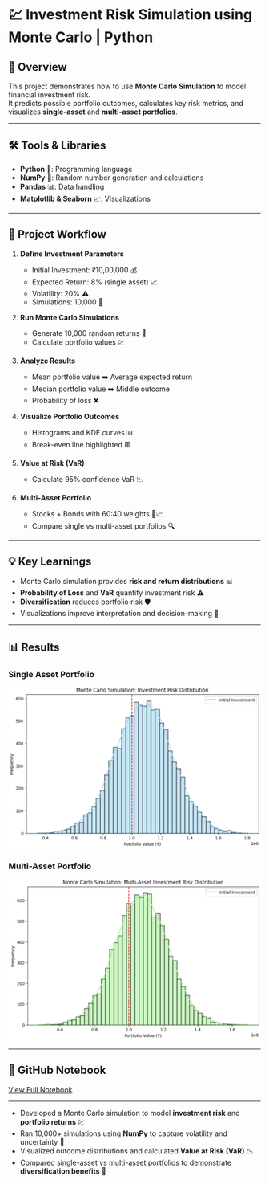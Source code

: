 # 💹 Investment Risk Simulation using Monte Carlo | Python

## 📌 Overview
This project demonstrates how to use **Monte Carlo Simulation** to model financial investment risk.  
It predicts possible portfolio outcomes, calculates key risk metrics, and visualizes **single-asset** and **multi-asset portfolios**.  

---

## 🛠️ Tools & Libraries
- **Python** 🐍: Programming language  
- **NumPy** 🔢: Random number generation and calculations  
- **Pandas** 📊: Data handling  
- **Matplotlib & Seaborn** 📈: Visualizations  

---

## 🚀 Project Workflow

1. **Define Investment Parameters**  
   - Initial Investment: ₹10,00,000 💰  
   - Expected Return: 8% (single asset) 📈  
   - Volatility: 20% ⚠️  
   - Simulations: 10,000 🔄  

2. **Run Monte Carlo Simulations**  
   - Generate 10,000 random returns 🎲  
   - Calculate portfolio values 💹  

3. **Analyze Results**  
   - Mean portfolio value ➡️ Average expected return  
   - Median portfolio value ➡️ Middle outcome  
   - Probability of loss ❌  

4. **Visualize Portfolio Outcomes**  
   - Histograms and KDE curves 📊  
   - Break-even line highlighted 🟥  

5. **Value at Risk (VaR)**  
   - Calculate 95% confidence VaR 📉  

6. **Multi-Asset Portfolio**  
   - Stocks + Bonds with 60:40 weights 🏦📈  
   - Compare single vs multi-asset portfolios 🔍  

---

## 💡 Key Learnings
- Monte Carlo simulation provides **risk and return distributions** 📊  
- **Probability of Loss** and **VaR** quantify investment risk ⚠️  
- **Diversification** reduces portfolio risk 🛡️  
- Visualizations improve interpretation and decision-making 🎨  

---

## 📊 Results

### Single Asset Portfolio
![Single Asset Histogram](results/histogram_single.png)

### Multi-Asset Portfolio
![Multi Asset Histogram](results/histogram_multi.png)

---

## 🔗 GitHub Notebook
[View Full Notebook](InvestmentRiskSimulation_MonteCarlo.ipynb)

---

- Developed a Monte Carlo simulation to model **investment risk** and **portfolio returns** 💹  
- Ran 10,000+ simulations using **NumPy** to capture volatility and uncertainty 🔢  
- Visualized outcome distributions and calculated **Value at Risk (VaR)** 📉  
- Compared single-asset vs multi-asset portfolios to demonstrate **diversification benefits** 🏦  
